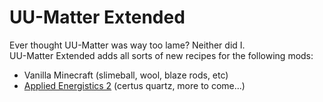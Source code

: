 # UU-Matter Extended

Ever thought UU-Matter was way too lame? Neither did I.  
UU-Matter Extended adds all sorts of new recipes for the following mods:
- Vanilla Minecraft (slimeball, wool, blaze rods, etc)
- [Applied Energistics 2](https://appliedenergistics.github.io/) (certus quartz, more to come...)
